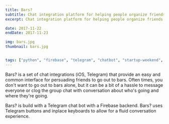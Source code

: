 ```yaml
---
title: Bars?
subtitle: Chat integration platform for helping people organize friends to go out to bars.
excerpt: Chat integration platform for helping people organize friends to go out to bars.

date: 2017-11-22
endDate: 2017-11-23

img: bars.jpg
thumbnail: bars.jpg


tags: ["python", "firebase", "telegram", "chatbot", "startup-weekend", "entrepreneurship", "hackathon"]
---
```


Bars? is a set of chat integrations (iOS, Telegram) that provide an easy and common interface for persuading friends to go out to bars. Often times, you don't want to go out to bars alone, but it can be a bit of a hassle to message everyone or clog the group chat with conversation about who's going and where they're going.

Bars? is build with a Telegram chat bot with a Firebase backend. Bars? uses Telegram buttons and inplace keyboards to allow for a fluid conversation experience.